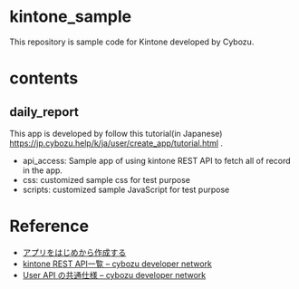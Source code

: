 # kintone_sample
This repository is sample code for Kintone developed by Cybozu.

# contents
## daily_report
This app is developed by follow this tutorial(in Japanese) https://jp.cybozu.help/k/ja/user/create_app/tutorial.html .  
- api_access: Sample app of using kintone REST API to fetch all of record in the app. 
- css: customized sample css for test purpose
- scripts: customized sample JavaScript for test purpose

# Reference
- [アプリをはじめから作成する](https://jp.cybozu.help/k/ja/user/create_app/tutorial.html)
- [kintone REST API一覧 – cybozu developer network](https://developer.cybozu.io/hc/ja/articles/360000313406)
- [User API の共通仕様 – cybozu developer network](https://developer.cybozu.io/hc/ja/articles/202111374-User-API-%E3%81%AE%E5%85%B1%E9%80%9A%E4%BB%95%E6%A7%98)


